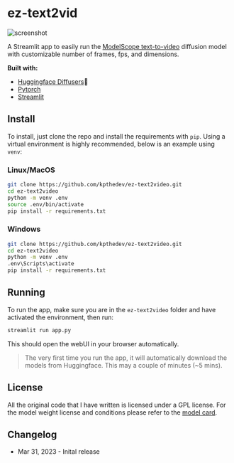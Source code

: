 # ez-text2vid

![screenshot](https://user-images.githubusercontent.com/115115916/229177973-6a5b1a28-38a8-42a1-bf80-1315cc4d806c.png)

A Streamlit app to easily run the [ModelScope text-to-video](https://huggingface.co/damo-vilab/modelscope-damo-text-to-video-synthesis) diffusion model with customizable number of frames, fps, and dimensions.

**Built with:**
* [Huggingface Diffusers](https://github.com/huggingface/diffusers)🧨
* [Pytorch](https://github.com/pytorch/pytorch)
* [Streamlit](https://github.com/streamlit/streamlit)

## Install
To install, just clone the repo and install the requirements with `pip`. Using a virtual environment is highly recommended, below is an example using `venv`:

### Linux/MacOS
```bash
git clone https://github.com/kpthedev/ez-text2video.git
cd ez-text2video
python -m venv .env
source .env/bin/activate
pip install -r requirements.txt
```

### Windows
```bash
git clone https://github.com/kpthedev/ez-text2video.git
cd ez-text2video
python -m venv .env
.env\Scripts\activate
pip install -r requirements.txt
```

## Running
To run the app, make sure you are in the `ez-text2video` folder and have activated the environment, then run:

```bash
streamlit run app.py
```
This should open the webUI in your browser automatically.

> The very first time you run the app, it will automatically download the models from Huggingface. This may a couple of minutes (~5 mins).


## License
All the original code that I have written is licensed under a GPL license. For the model weight license and conditions please refer to the [model card](https://huggingface.co/damo-vilab/modelscope-damo-text-to-video-synthesis).


## Changelog
* Mar 31, 2023 - Inital release
